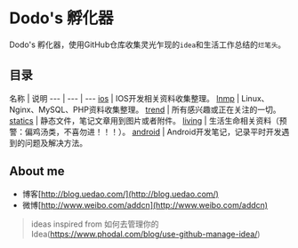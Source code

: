 Dodo's 孵化器
==============

Dodo's 孵化器，使用GitHub仓库收集灵光乍现的`idea`和生活工作总结的`烂笔头`。


## 目录
名称 | 说明
--- | --- | ---
 [ios](https://github.com/addcn/ideas/tree/master/ios) | IOS开发相关资料收集整理。
 [lnmp](https://github.com/addcn/ideas/tree/master/lnmp) | Linux、Nginx、MySQL、PHP资料收集整理。
 [trend](https://github.com/addcn/ideas/tree/master/trend) | 所有感兴趣或正在关注的一切。
 [statics](https://github.com/addcn/ideas/tree/master/statics) | 静态文件，笔记文章用到图片或者附件。
 [living](https://github.com/addcn/ideas/tree/master/living) | 生活生命相关资料（预警：偏鸡汤类，不喜勿进！！！）。
 [android](https://github.com/addcn/ideas/tree/master/android) | Android开发笔记，记录平时开发遇到的问题及解决方法。



## About me

- 博客[http://blog.uedao.com/](http://blog.uedao.com/)
- 微博[http://www.weibo.com/addcn](http://www.weibo.com/addcn)



> ideas inspired from 如何去管理你的Idea(https://www.phodal.com/blog/use-github-manage-idea/)
